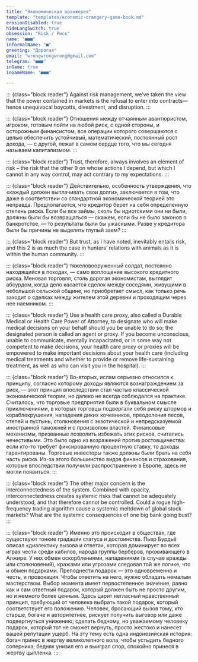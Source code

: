 ```yaml
---
title: "Экономическая оранжерея"
template: "templates/economic-orangery-game-book.md" 
erosionDisabled: true
hideLangSwitch: true
obsession: "Risk / Риск"
name: "■■■"
informalName: "■"
greeting: "Дорогая"
email: "wrongwrongwrong@gmail.com"
telegram: "■■■"
inGame: true
inGameName: "■■■"

---
```


::: {class="block reader"}
Against risk management, we’ve taken the view that the power contained in markets is the refusal to enter into contracts—hence unequivocal boycotts, divestment, and disruption.
:::

::: {class="block reader"}
Отношения между отчаянным авантюристом, игроком, готовым пойти на любой риск, с одной стороны, и осторожным финансистом, все операции которого совершаются с целью обеспечить устойчивый, математический, постоянный рост дохода, — с другой, лежат в самом сердце того, что мы сегодня называем капитализмом.
:::

::: {class="block reader"}
Trust, therefore, always involves an element of risk – the risk that the other 9 on whose actions I depend, but which I cannot in any way control, may act contrary to my expectations.
:::

::: {class="block reader"}
Действительно, особенность утверждения, что «каждый должен выплачивать свои долги», заключается в том, что даже в соответствии со стандартной экономической теорией это неправда. Предполагается, что кредитор берет на себя определенную степень риска. Если бы все займы, сколь бы идиотскими они ни были, должны были бы возвращаться — скажем, если бы не было законов о банкротстве, — то результаты были бы ужасными. Разве у кредитора были бы причины не выделять глупый заем?
:::

::: {class="block reader"}
But trust, as I have noted, inevitably entails risk, and this 2 is as much the case in hunters’ relations with animals as it is within the human community.
:::

::: {class="block reader"}
тяжеловооруженный солдат, постоянно находящийся в походах, — само воплощение высокого кредитного риска. Меновая торговля, столь дорогая экономистам, выглядит абсурдом, когда дело касается сделок между соседями, живущими в небольшой сельской общине, но приобретает смысл, как только речь заходит о сделках между жителем этой деревни и проходящим через нее наемником.
:::

::: {class="block reader"}
Use a health care proxy, also called a Durable Medical or Health Care
Power of Attorney, to designate who will make medical decisions on your behalf should you be unable to do so; the designated person is called an agent or proxy. If you become unconscious, unable to communicate, mentally incapacitated, or in some way not competent to make decisions, your health care proxy or proxies will be empowered to make important decisions about your health care (including medical treatments and whether to provide or remove life-sustaining treatment, as well as who can visit you in the hospital).
:::

::: {class="block reader"}
Во-вторых, ислам серьезно относился к принципу, согласно которому доходы являются вознаграждением за риск, — этот принцип впоследствии стал частью классической экономической теории, но далеко не всегда соблюдался на практике. Считалось, что торговые предприятия были в буквальном смысле приключениями, в которых торговцы подвергали себя риску штормов и кораблекрушения, нападения диких кочевников, преодоления лесов, степей и пустынь, столкновения с экзотической и непредсказуемой иностранной таможней и с произволом властей. Финансовые механизмы, призванные позволить избежать этих рисков, считались нечестивыми. Это было одно из возражений против ростовщичества: если кто-то требует фиксированную процентную ставку, то доходы гарантированы. Торговые инвесторы также должны были брать на себя часть риска. Из-за этого большинство видов финансов и страхования, которые впоследствии получили распространение в Европе, здесь не могли появиться.
:::

::: {class="block reader"}
The other major concern is the interconnectedness of the
system. Combined with opacity, interconnectedness creates systemic risks that cannot be adequately understood, and that therefore cannot be controlled. Could a rogue high-frequency trading algorithm cause a systemic meltdown of global stock markets? What are the systemic consequences of one big bank going bust? 
:::

::: {class="block reader"}
Именно это происходит в обществах, где существуют тонкие градации статуса и достоинства. Пьер Бурдьё описал «диалектику вызова и ответа», которая доминирует во всех играх чести среди кабилов, народа группы берберов, проживающего в Алжире. У них обмен оскорблениями, нападениями (в случае вражды или столкновений), кражами или угрозами следовал той же логике, что и обмен подарками. Преподнести подарок — это одновременно и честь, и провокация. Чтобы ответить на него, нужно обладать немалым мастерством. Выбор момента имеет первостепенное значение, равно как и сам ответный подарок, который должен быть не просто другим, но и немного более ценным. Здесь царит негласный нравственный принцип, требующий от человека выбрать такой подарок, который соответствует его положению. Человек, бросающий вызов тому, кто старше, богаче и авторитетнее, рискует получить выговор или даже подвергнуться унижению; сделать бедному, но уважаемому человеку подарок, который тот не сможет вернуть, просто жестоко и нанесет вашей репутации ущерб. На эту тему есть одна индонезийская история: богач принес в жертву великолепного вола, чтобы устыдить бедного соперника; бедняк унизил его и выиграл спор, спокойно принеся в жертву цыпленка.
:::
